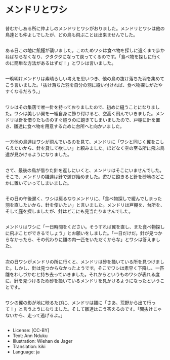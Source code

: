 # メンドリとワシ

##
昔むかしある所に仲よしのメンドリとワシがおりました。メンドリとワシは他の鳥達とも仲よしでしたが、どの鳥も飛ぶことは出来ませんでした。

##
ある日この地に飢饉が襲いました。このためワシは食べ物を探しに遠くまで歩かねばならなくなり、クタクタになって戻ってくるのです。「食べ物を探しに行くのに簡単な方法があるはずだ！」とワシは言いました。

##
一晩明けメンドリは素晴らしい考えを思いつき、他の鳥の抜け落ちた羽を集めてこう言いました。「抜け落ちた羽を自分の羽に縫い付ければ、食べ物探しがたやすくなるだろう。」

##
ワシはその集落で唯一針を持っておりましたので、初めに縫うことになりました。ワシは美しい翼を一組自身に飾り付けると、空高く飛んでいきました。メンドリは針を借りたもののすぐ縫うのに飽きてしまいましたので、戸棚に針を置き、雛達に食べ物を用意するために台所へと向かいました。

##
一方他の鳥達はワシが飛んでいるのを見て、メンドリに「ワシと同じく翼をこしらえたいから、針を貸して欲しい」と頼みました。ほどなく空の至る所に飛ぶ鳥達が見かけるようになりました。

##
さて、最後の鳥が借りた針を返しにいくと、メンドリはそこにいませんでした。そこで、メンドリの雛達は針で遊び始めました。遊びに飽きると針を砂地のどこかに置いていってしまいました。

##
その日の午後遅く、ワシは戻るなりメンドリに、「食べ物探しで緩んでしまった羽を直したいから、針を使いたい」と言いました。メンドリは戸棚を、台所を、そして庭を探しましたが、針はどこにも見当たりませんでした。

##
メンドリはワシに「一日時間をください。そうすれば翼を直し、また食べ物探しに飛ぶことができるでしょう」とお願いをしました。「一日だけだ。針が見つからなかったら、その代わりに雛の内一匹をいただくからな」とワシは答えました。

##
次の日ワシがメンドリの所に行くと、メンドリは砂を掻いている所を見つけました。しかし、針は見つからなかったようです。そこでワシは素早く下降し、一匹雛をわしづかむと持ち去っていきました。それからというものワシが表れる度に、針を見つけるため砂を掻いているメンドリを見かけるようになったということです。

##
ワシの翼の影が地に映るたびに、メンドリは雛に「さあ、荒野から出て行って！」と言うようになりました。そして雛達はこう答えるのです。「間抜けじゃないから、走って逃げるよ。」

##
* License: [CC-BY]
* Text: Ann Nduku
* Illustration: Wiehan de Jager
* Translation: kiki
* Language: ja
